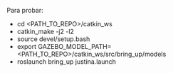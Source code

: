 Para probar:

* cd <PATH_TO_REPO>/catkin_ws
* catkin_make -j2 -l2
* source devel/setup.bash
* export GAZEBO_MODEL_PATH=<PATH_TO_REPO>/catkin_ws/src/bring_up/models
* roslaunch bring_up justina.launch
